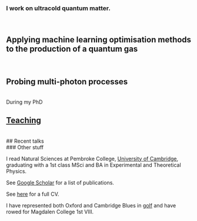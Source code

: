 ### I work on ultracold quantum matter. 

<br/>

## Applying machine learning optimisation methods to the production of a quantum gas


<br/>

## Probing multi-photon processes

<br/>
During my PhD
<br/>

## [Teaching](teaching.md)


<br/>
## Recent talks


<br/>
### Other stuff

I read Natural Sciences at Pembroke College, [University of Cambridge](https://www.cam.ac.uk/), graduating with a 1st class MSci and BA in Experimental and Theoretical Physics.

See [Google Scholar](https://scholar.google.com/citations?user=Wbwb3AIAAAAJ&hl=en) for a list of publications.

See [here](CV_AJB.pdf) for a full CV.

I have represented both Oxford and Cambridge Blues in [golf](hhttp://www.cugc.uk/) and have rowed for Magdalen College 1st VIII.

